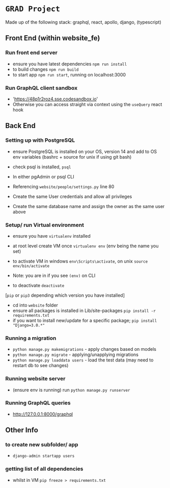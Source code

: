 # `GRAD Project`
Made up of the following stack: graphql, react, apollo, django, (typescript)


## Front End (within website_fe)

### Run front end server
- ensure you have latest dependencies `npm run install`
- to build changes `npm run build`
- to start app `npm run start`, running on localhost:3000

### Run GraphQL client sandbox
- 'https://48p1r2roz4.sse.codesandbox.io'
- Otherwise you can access straight via context using the `useQuery` react hook


## Back End

### Setting up with PostgreSQL

- ensure PostgreSQL is installed on your OS, version 14 and add to OS env variables (bashrc + source for unix if using git bash)
- check psql is installed, `psql`

- In either pgAdmin or psql CLI
- Referencing `website/people/settings.py` line 80
- Create the same User credentials and allow all privileges
- Create the same database name and assign the owner as the same user above

### Setup/ run Virtual environment
- ensure you have `virtualenv` installed
- at root level create VM once `virtualenv env` (env being the name you set)

- to activate VM in windows `env\Scripts\activate`, on unix `source env/bin/activate`
- Note: you are in if you see `(env)` on CLI
- to deactivate `deactivate`

[`pip` or `pip3` depending which version you have installed]
- cd into `website` folder
- ensure all packages is installed in Lib/site-packages `pip install -r requirements.txt`
- if you want to install new/update for a specific package; `pip install "Django=3.0.*"`

### Running a migration
- `python manage.py makemigrations` - apply changes based on models
- `python manage.py migrate` - applying/unapplying migrations
- `python manage.py loaddata users` - load the test data (may need to restart db to see changes)

### Running website server
- (ensure env is running) run `python manage.py runserver`

### Running GraphQL queries
- http://127.0.0.1:8000/graphql
## Other Info
### to create new subfolder/ app
- `django-admin startapp users`
### getting list of all dependencies
- whilst in VM `pip freeze > requirements.txt`
